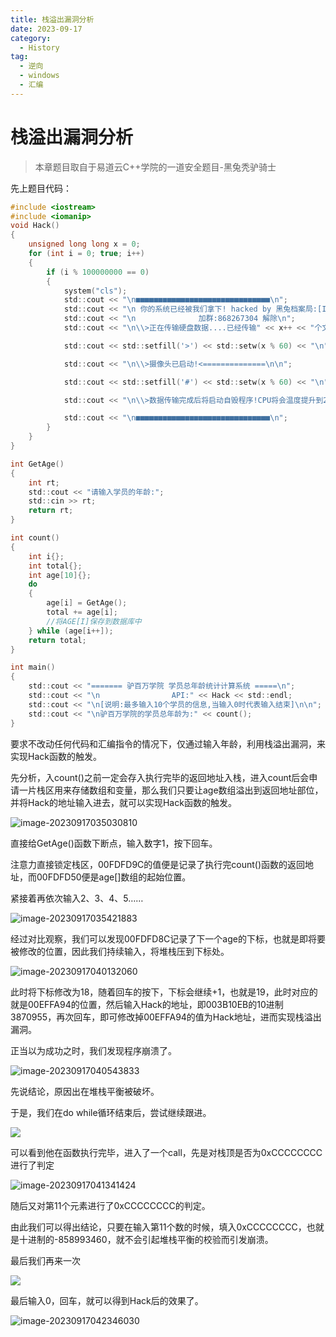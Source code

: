 ```yaml
---
title: 栈溢出漏洞分析
date: 2023-09-17
category:
  - History
tag:
  - 逆向
  - windows
  - 汇编
---
```

# 栈溢出漏洞分析

> 本章题目取自于易道云C++学院的一道安全题目-黑兔秃驴骑士

先上题目代码：

```c
#include <iostream>
#include <iomanip>
void Hack()
{
    unsigned long long x = 0;
    for (int i = 0; true; i++)
    {
        if (i % 100000000 == 0)
        {
            system("cls");
            std::cout << "\n■■■■■■■■■■■■■■■■■■■■■■■■■■■■■■\n";
            std::cout << "\n 你的系统已经被我们拿下! hacked by 黑兔档案局:[ID:000001 ]\n";
            std::cout << "\n              加群:868267304 解除\n";
            std::cout << "\n\\>正在传输硬盘数据....已经传输" << x++ << "个文件......\n\n";

            std::cout << std::setfill('>') << std::setw(x % 60) << "\n";

            std::cout << "\n\\>摄像头已启动!<==============\n\n";

            std::cout << std::setfill('#') << std::setw(x % 60) << "\n";

            std::cout << "\n\\>数据传输完成后将启动自毁程序!CPU将会温度提升到200摄氏度\n";

            std::cout << "\n■■■■■■■■■■■■■■■■■■■■■■■■■■■■■■\n";
        }
    }
}

int GetAge()
{
    int rt;
    std::cout << "请输入学员的年龄:";
    std::cin >> rt;
    return rt;
}

int count()
{
    int i{};
    int total{};
    int age[10]{};
    do
    {
        age[i] = GetAge();
        total += age[i];
        //将AGE[I]保存到数据库中
    } while (age[i++]);
    return total;
}

int main()
{
    std::cout << "======= 驴百万学院 学员总年龄统计计算系统 =====\n";
    std::cout << "\n                API:" << Hack << std::endl;
    std::cout << "\n[说明:最多输入10个学员的信息,当输入0时代表输入结束]\n\n";
    std::cout << "\n驴百万学院的学员总年龄为:" << count();
}
```

要求不改动任何代码和汇编指令的情况下，仅通过输入年龄，利用栈溢出漏洞，来实现Hack函数的触发。

先分析，入count()之前一定会存入执行完毕的返回地址入栈，进入count后会申请一片栈区用来存储数组和变量，那么我们只要让age数组溢出到返回地址部位，并将Hack的地址输入进去，就可以实现Hack函数的触发。

![image-20230917035030810](https://wqby-1304194722.cos.ap-nanjing.myqcloud.com/img/image-20230917035030810.png)

直接给GetAge()函数下断点，输入数字1，按下回车。

注意力直接锁定栈区，00FDFD9C的值便是记录了执行完count()函数的返回地址，而00FDFD50便是age[]数组的起始位置。

紧接着再依次输入2、3、4、5……

![image-20230917035421883](https://wqby-1304194722.cos.ap-nanjing.myqcloud.com/img/image-20230917035421883.png)

经过对比观察，我们可以发现00FDFD8C记录了下一个age的下标，也就是即将要被修改的位置，因此我们持续输入，将堆栈压到下标处。

![image-20230917040132060](https://wqby-1304194722.cos.ap-nanjing.myqcloud.com/img/image-20230917040132060.png)

此时将下标修改为18，随着回车的按下，下标会继续+1，也就是19，此时对应的就是00EFFA94的位置，然后输入Hack的地址，即003B10EB的10进制3870955，再次回车，即可修改掉00EFFA94的值为Hack地址，进而实现栈溢出漏洞。

正当以为成功之时，我们发现程序崩溃了。

![image-20230917040543833](https://wqby-1304194722.cos.ap-nanjing.myqcloud.com/img/image-20230917040543833.png)

先说结论，原因出在堆栈平衡被破坏。

于是，我们在do while循环结束后，尝试继续跟进。

![](https://wqby-1304194722.cos.ap-nanjing.myqcloud.com/img/image-20230917041303509.png)

可以看到他在函数执行完毕，进入了一个call，先是对栈顶是否为0xCCCCCCCC进行了判定

![image-20230917041341424](https://wqby-1304194722.cos.ap-nanjing.myqcloud.com/img/image-20230917041341424.png)

随后又对第11个元素进行了0xCCCCCCCC的判定。

由此我们可以得出结论，只要在输入第11个数的时候，填入0xCCCCCCCC，也就是十进制的-858993460，就不会引起堆栈平衡的校验而引发崩溃。

最后我们再来一次

![](https://wqby-1304194722.cos.ap-nanjing.myqcloud.com/img/image-20230917041751073.png)

最后输入0，回车，就可以得到Hack后的效果了。

![image-20230917042346030](https://wqby-1304194722.cos.ap-nanjing.myqcloud.com/img/image-20230917042346030.png)